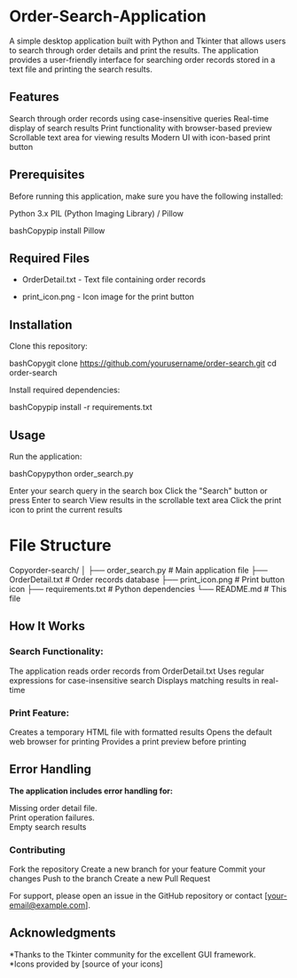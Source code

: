 # Order-Search-Application
A simple desktop application built with Python and Tkinter that allows users to search through order details and print the results. The application provides a user-friendly interface for searching order records stored in a text file and printing the search results.

<h2>Features</h2>

Search through order records using case-insensitive queries
Real-time display of search results
Print functionality with browser-based preview
Scrollable text area for viewing results
Modern UI with icon-based print button

<h2>Prerequisites</h2>
Before running this application, make sure you have the following installed:

Python 3.x
PIL (Python Imaging Library) / Pillow

bashCopypip install Pillow
<h2>Required Files</h2>

* OrderDetail.txt - Text file containing order records

* print_icon.png - Icon image for the print button

<h2>Installation</h2>

Clone this repository:

bashCopygit clone https://github.com/yourusername/order-search.git
cd order-search

Install required dependencies:

bashCopypip install -r requirements.txt
<h2>Usage</h2>

Run the application:

bashCopypython order_search.py

Enter your search query in the search box
Click the "Search" button or press Enter to search
View results in the scrollable text area
Click the print icon to print the current results

<h1>File Structure</h1>
Copyorder-search/
│
├── order_search.py        # Main application file
├── OrderDetail.txt        # Order records database
├── print_icon.png        # Print button icon
├── requirements.txt      # Python dependencies
└── README.md            # This file

<h2>How It Works</h2>

<h3>Search Functionality:</h3>

The application reads order records from OrderDetail.txt
Uses regular expressions for case-insensitive search
Displays matching results in real-time


<h3>Print Feature:</h3>

Creates a temporary HTML file with formatted results
Opens the default web browser for printing
Provides a print preview before printing



<h2>Error Handling</h2>

<b>The application includes error handling for:</b>

Missing order detail file.<br>
Print operation failures.<br>
Empty search results

<h3>Contributing</h3>

Fork the repository
Create a new branch for your feature
Commit your changes
Push to the branch
Create a new Pull Request

For support, please open an issue in the GitHub repository or contact [your-email@example.com].
<h2>Acknowledgments</h2>

*Thanks to the Tkinter community for the excellent GUI framework.<br>
*Icons provided by [source of your icons]
